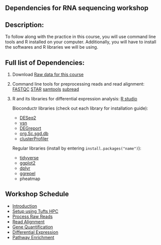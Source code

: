 ## Dependencies for RNA sequencing workshop

## Description:
To follow along with the practice in this course, you will use command line tools and R installed on your computer. Additionally, you will have to install the softwares and R libraries we will be using.

## Full list of Dependencies:
1. Download [Raw data for this course](https://tufts.box.com/v/intro-to-RNA-seq-material)

2. Command line tools for preprocessing reads and read alignment:
[FASTQC](https://www.bioinformatics.babraham.ac.uk/projects/fastqc/)
[STAR](https://github.com/alexdobin/STAR)
[samtools](http://www.htslib.org/download/)
[subread](http://subread.sourceforge.net)

 3. R and its libraries for differential expression analysis:
[R studio](https://www.google.com/search?client=safari&rls=en&q=r+studio&ie=UTF-8&oe=UTF-8)

    Bioconductr libraries (check out each library for installation guide):
    - [DESeq2](https://bioconductor.org/packages/release/bioc/html/DESeq2.html)
    - [vsn](https://bioconductor.org/packages/release/bioc/html/vsn.html)
    - [DEGreport](https://bioconductor.org/packages/release/bioc/html/DEGreport.html)
    - [org.Sc.sgd.db](https://bioconductor.org/packages/release/data/annotation/html/org.Sc.sgd.db.html)
    - [clusterProfiler](https://bioconductor.org/packages/release/bioc/html/clusterProfiler.html)

    Regular libraries (install by entering `install.packages("name")`):

    - [tidyverse](https://ggplot2.tidyverse.org)
    - [ggplot2](https://ggplot2.tidyverse.org)
    - [dplyr](https://dplyr.tidyverse.org)
    - [ggrepel](https://cran.r-project.org/web/packages/ggrepel/vignettes/ggrepel.html#installation)
    - pheatmap


## Workshop Schedule
- [Introduction](../README.md)
- [Setup using Tufts HPC](01_Setup.md)
- [Process Raw Reads](02_Process_Raw_Reads.md)
- [Read Alignment](03_Read_Alignment.md)
- [Gene Quantification](04_Gene_Quantification.md)
- [Differential Expression](05_Differential_Expression.md)
- [Pathway Enrichment](06_Pathway_Enrichment.md)
